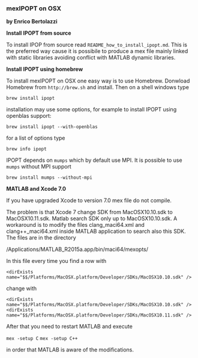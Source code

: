 ### mexIPOPT on OSX
**by Enrico Bertolazzi**

**Install IPOPT from source**

To install IPOP from source read `README_how_to_install_ipopt.md`.
This is the preferred way cause it is possibile to produce a mex
file mainly linked with static libraries avoiding conflict with MATLAB dynamic libraries.

**Install IPOPT using homebrew**

To install mexIPOPT on OSX one easy way is to use Homebrew.
Donwload Homebrew from `http://brew.sh` and install.
Then on a shell windows type

~~~
brew install ipopt
~~~

installation may use some options, 
for example to install IPOPT using openblas support:

~~~
brew install ipopt --with-openblas
~~~

for a list of options type

~~~
brew info ipopt
~~~

IPOPT depends on `mumps` which by default use MPI.
It is possible to use `mumps` without MPI support

~~~
brew install mumps --without-mpi
~~~

**MATLAB and Xcode 7.0**

If you have upgraded Xcode to version 7.0 mex file 
do not compile. 

The problem is that Xcode 7 change SDK from MacOSX10.10.sdk 
to MacOSX10.11.sdk.
Matlab search SDK only up to MacOSX10.10.sdk.
A workaround is to modify the files clang_maci64.xml 
and clang++_maci64.xml inside MATLAB application to search also this SDK.
The files are in the directory 

/Applications/MATLAB_R2015a.app/bin/maci64/mexopts/

In this file every time you find a row with

`<dirExists name="$$/Platforms/MacOSX.platform/Developer/SDKs/MacOSX10.10.sdk" />`

change with

`<dirExists name="$$/Platforms/MacOSX.platform/Developer/SDKs/MacOSX10.10.sdk" />`
`<dirExists name="$$/Platforms/MacOSX.platform/Developer/SDKs/MacOSX10.11.sdk" />`

After that you need to restart MATLAB and execute

`mex -setup C`
`mex -setup C++`

in order that MATLAB is aware of the modifications.
